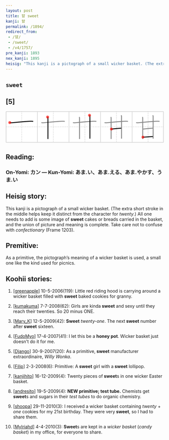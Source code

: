 ```yaml
---
layout: post
title: 甘 sweet
kanji: 甘
permalink: /1894/
redirect_from:
 - /甘/
 - /sweet/
 - /v4/1757/
pre_kanji: 1893
nex_kanji: 1895
heisig: "This kanji is a pictograph of a small wicker basket. (The extra short stroke in the middle helps keep it distinct from the character for <i>twenty</i>.) All one needs to add is some image of <b>sweet</b> cakes or breads carried in the basket, and the union of picture and meaning is complete. Take care not to confuse with <i>confectionary</i> (Frame 1203). As a primitive, the pictograph’s meaning of a wicker basket is used, a small one like the kind used for picnics."
---
```


## `sweet`

## [5]

<div class="stroke"><img src="../images/E79498.png" /></div>

## Reading:

### On-Yomi: カン &mdash; Kun-Yomi: あま.い、あま.える、あま.やかす、うま.い

## Heisig story:

This kanji is a pictograph of a small wicker basket. (The extra short stroke in the middle helps keep it distinct from the character for <i>twenty</i>.) All one needs to add is some image of <b>sweet</b> cakes or breads carried in the basket, and the union of picture and meaning is complete. Take care not to confuse with <i>confectionary</i> (Frame 1203).

## Premitive:

As a primitive, the pictograph’s meaning of a wicker basket is used, a small one like the kind used for picnics.

## Koohii stories:

1) [<a href="http://kanji.koohii.com/profile/greenapple">greenapple</a>] 10-5-2006(119): Little red riding hood is carrying around a wicker basket filled with<strong> sweet</strong> baked cookies for granny.

2) [<a href="http://kanji.koohii.com/profile/kumakuma">kumakuma</a>] 7-7-2008(62): Girls are kinda<strong> sweet</strong> and sexy until they reach their twenties. So 20 minus ONE.

3) [<a href="http://kanji.koohii.com/profile/Mary_K">Mary_K</a>] 12-5-2009(42): <strong>Sweet</strong> <em>twenty-one</em>. The next<strong> sweet</strong> number after<strong> sweet</strong> sixteen.

4) [<a href="http://kanji.koohii.com/profile/FudoMyo">FudoMyo</a>] 17-4-2007(41): I let this be a <strong>honey pot</strong>. Wicker basket just doesn&#039;t do it for me.

5) [<a href="http://kanji.koohii.com/profile/Django">Django</a>] 30-9-2007(20): As a primitive,<strong> sweet</strong> manufacturer extraordinaire, <em>Willy Wonka</em>.

6) [<a href="http://kanji.koohii.com/profile/Filip">Filip</a>] 2-3-2008(6): Primitive: A<strong> sweet</strong> girl with a<strong> sweet</strong> lollipop.

7) [<a href="http://kanji.koohii.com/profile/kanjihito">kanjihito</a>] 16-12-2009(4): Twenty pieces of<strong> sweet</strong>s in one wicker Easter basket.

8) [<a href="http://kanji.koohii.com/profile/andresito">andresito</a>] 19-5-2009(4): <strong>NEW primitive; test tube.</strong> Chemists get<strong> sweet</strong>s and sugars in their <em>test tubes</em> to do organic chemistry.

9) [<a href="http://kanji.koohii.com/profile/shoopa">shoopa</a>] 29-11-2010(3): I received a wicker basket containing <em>twenty</em> + <em>one</em> cookies for my 21st birthday. They were very<strong> sweet</strong>, so I had to share them.

10) [<a href="http://kanji.koohii.com/profile/Mylriahd">Mylriahd</a>] 4-4-2010(3): <strong>Sweet</strong>s are kept in a <em>wicker basket</em> (<em>candy basket</em>) in my office, for everyone to share.
